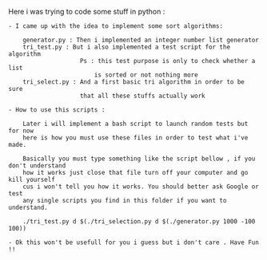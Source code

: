 Here i was trying to code some stuff in python :

	- I came up with the idea to implement some sort algorithms:
		
		generator.py : Then i implemented an integer number list generator
		tri_test.py : But i also implemented a test script for the algorithm
						Ps : this test purpose is only to check whether a list 
							is sorted or not nothing more
		tri_select.py : And a first basic tri algorithm in order to be sure
						that all these stuffs actually work
	
	- How to use this scripts : 
		
		Later i will implement a bash script to launch random tests but for now
		here is how you must use these files in order to test what i've made.

		Basically you must type something like the script bellow , if you don't understand
		how it works just close that file turn off your computer and go kill yourself
		cus i won't tell you how it works. You should better ask Google or test
		any single scripts you find in this folder if you want to understand.

		./tri_test.py d $(./tri_selection.py d $(./generator.py 1000 -100 100))	
	
	- Ok this won't be usefull for you i guess but i don't care . Have Fun !!
